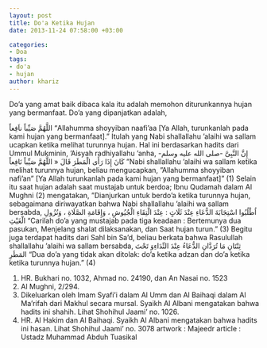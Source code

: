```yaml
---
layout: post
title: Do'a Ketika Hujan
date: 2013-11-24 07:58:00 +03:00

categories:
- Doa
tags:
- do'a
- hujan
author: khariz
---
```

Do’a yang amat baik dibaca kala itu adalah memohon diturunkannya hujan yang bermanfaat. Do’a yang dipanjatkan adalah,

اللَّهُمَّ صَيِّباً ناَفِعاً
“Allahumma shoyyiban naafi’aa [Ya Allah, turunkanlah pada kami hujan yang bermanfaat].”
Itulah yang Nabi shallallahu ’alaihi wa sallam ucapkan ketika melihat turunnya hujan. Hal ini berdasarkan hadits dari Ummul Mukminin, ’Aisyah radhiyallahu ’anha,
إِنَّ النَّبِىَّ -صلى الله عليه وسلم- كَانَ إِذَا رَأَى الْمَطَرَ قَالَ « اللَّهُمَّ صَيِّباً نَافِعاً
”Nabi shallallahu ’alaihi wa sallam ketika melihat turunnya hujan, beliau mengucapkan, ”Allahumma shoyyiban nafi’an” [Ya Allah turunkanlah pada kami hujan yang bermanfaat]” (1)
Selain itu saat hujan adalah saat mustajab untuk berdoa;
Ibnu Qudamah dalam Al Mughni (2) mengatakan, ”Dianjurkan untuk berdo’a ketika turunnya hujan, sebagaimana diriwayatkan bahwa Nabi shallallahu ’alaihi wa sallam bersabda,
اُطْلُبُوا اسْتِجَابَةَ الدُّعَاءِ عِنْدَ ثَلَاثٍ : عِنْدَ الْتِقَاءِ الْجُيُوشِ ، وَإِقَامَةِ الصَّلَاةِ ، وَنُزُولِ الْغَيْثِ
“Carilah do’a yang mustajab pada tiga keadaan : Bertemunya dua pasukan, Menjelang shalat dilaksanakan, dan Saat hujan turun.” (3)
Begitu juga terdapat hadits dari Sahl bin Sa’d, beliau berkata bahwa Rasulullah shallallahu ’alaihi wa sallam bersabda,
ثِنْتَانِ مَا تُرَدَّانِ الدُّعَاءُ عِنْدَ النِّدَاءِوَ تَحْتَ المَطَرِ
“Dua do’a yang tidak akan ditolak: do’a ketika adzan dan do’a ketika ketika turunnya hujan.” (4)

1. HR. Bukhari no. 1032, Ahmad no. 24190, dan An Nasai no. 1523
2. Al Mughni, 2/294.
3. Dikeluarkan oleh Imam Syafi’i dalam Al Umm dan Al Baihaqi dalam Al Ma’rifah dari Makhul secara mursal. Syaikh Al Albani mengatakan bahwa hadits ini shahih. Lihat Shohihul Jaami’ no. 1026.
4. HR. Al Hakim dan Al Baihaqi. Syaikh Al Albani mengatakan bahwa hadits ini hasan. Lihat Shohihul Jaami’ no. 3078
artwork : Majeedr
article : Ustadz Muhammad Abduh Tuasikal 
